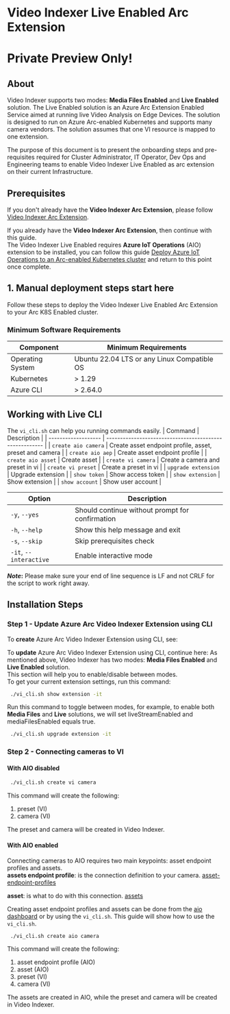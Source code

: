 # Video Indexer Live Enabled Arc Extension
# Private Preview Only!

## About

Video Indexer supports two modes: **Media Files Enabled** and **Live Enabled** solution. The Live Enabled solution is an Azure Arc Extension Enabled Service aimed at running live Video Analysis on Edge Devices. The solution is designed to run on Azure Arc-enabled Kubernetes and supports many camera vendors. The solution assumes that one VI resource is mapped to one extension.

The purpose of this document is to present the onboarding steps and pre-requisites required for Cluster Administrator, IT Operator, Dev Ops and Engineering teams to enable Video Indexer Live Enabled as arc extension on their current Infrastructure.

## Prerequisites

If you don't already have the **Video Indexer Arc Extension**, please follow [Video Indexer Arc Extension](https://github.com/Azure-Samples/azure-video-indexer-samples/tree/master/VideoIndexerEnabledByArc/aks#video-indexer-arc-extension). 

If you already have the **Video Indexer Arc Extension**, then continue with this guide.  
The Video Indexer Live Enabled requires **Azure IoT Operations** (AIO) extension to be installed, you can follow this guide [Deploy Azure IoT Operations to an Arc-enabled Kubernetes cluster](https://learn.microsoft.com/en-us/azure/iot-operations/deploy-iot-ops/howto-deploy-iot-operations) and return to this point once complete.  


## 1. Manual deployment steps start here

Follow these steps to deploy the Video Indexer Live Enabled Arc Extension to your Arc K8S Enabled cluster. 

### Minimum Software Requirements

| Component |  Minimum Requirements
| --- | ---
| Operating System | Ubuntu 22.04 LTS or any Linux Compatible OS
| Kubernetes | > 1.29
| Azure CLI | > 2.64.0


## Working with Live CLI

The `vi_cli.sh` can help you running commands easily.
| Command             | Description                                             |
| ------------------- | ------------------------------------------------------- |
| `create aio camera` | Create asset endpoint profile, asset, preset and camera |
| `create aio aep`    | Create asset endpoint profile                           |
| `create aio asset`  | Create asset                                            |
| `create vi camera`  | Create a camera and preset in vi                        |
| `create vi preset`  | Create a preset in vi                                   |
| `upgrade extension` | Upgrade extension                                       |
| `show token`        | Show access token                                       |
| `show extension`    | Show extension                                          |
| `show account`      | Show user account                                       |


| Option                 | Description                                     |
| ---------------------- | ----------------------------------------------- |
| `-y`, `--yes`          | Should continue without prompt for confirmation |
| `-h`, `--help`         | Show this help message and exit                 |
| `-s`, `--skip`         | Skip prerequisites check                        |
| `-it`, `--interactive` | Enable interactive mode                         |

**_Note_:** Please make sure your end of line sequence is LF and not CRLF for the script to work right away.

## Installation Steps

### Step 1 - Update Azure Arc Video Indexer Extension using CLI

To **create** Azure Arc Video Indexer Extension using CLI, see:
[](https://github.com/Azure-Samples/azure-video-indexer-samples/blob/master/VideoIndexerEnabledByArc/aks/readme.md#step-2---create-azure-arc-video-indexer-extension-using-cli)


To **update** Azure Arc Video Indexer Extension using CLI, continue here:
As mentioned above, Video Indexer has two modes: **Media Files Enabled** and **Live Enabled** solution.  
This section will help you to enable/disable between modes.  
To get your current extension settings, run this command:

```bash
 ./vi_cli.sh show extension -it
```

Run this command to toggle between modes, for example, to enable both **Media Files** and **Live** solutions, we will set liveStreamEnabled and mediaFilesEnabled equals true.

```bash
 ./vi_cli.sh upgrade extension -it
```

### Step 2 - Connecting cameras to VI

#### With AIO disabled

```bash
 ./vi_cli.sh create vi camera
```

This command will create the following: 
1. preset (VI)
2. camera (VI)

The preset and camera will be created in Video Indexer.


#### With AIO enabled
Connecting cameras to AIO requires two main keypoints: asset endpoint profiles and assets.  
**assets endpoint profile**: is the connection definition to your camera. 
[asset-endpoint-profiles](https://learn.microsoft.com/en-us/rest/api/deviceregistry/asset-endpoint-profiles/create-or-replace?view=rest-deviceregistry-2024-11-01&tabs=HTTP)

**asset**: is what to do with this connection.
[assets](https://learn.microsoft.com/en-us/rest/api/deviceregistry/assets/create-or-replace?view=rest-deviceregistry-2024-11-01&tabs=HTTP)

Creating asset endpoint profiles and assets can be done from the [aio dashboard](https://iotoperations.azure.com/sites) or by using the `vi_cli.sh`. This guide will show how to use the `vi_cli.sh`.

```bash
 ./vi_cli.sh create aio camera
```

This command will create the following: 
1. asset endpoint profile (AIO)
2. asset (AIO)
3. preset (VI)
4. camera (VI)

The assets are created in AIO, while the preset and camera will be created in Video Indexer.
